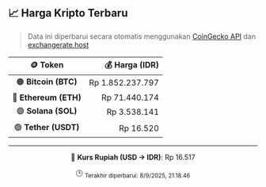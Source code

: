 

<!-- HARGA_KRIPTO -->
## 📈 Harga Kripto Terbaru

> Data ini diperbarui secara otomatis menggunakan [CoinGecko API](https://www.coingecko.com/) dan [exchangerate.host](https://exchangerate.host/)

<div align="center">

| 🪙 Token | 💰 Harga (IDR) |
|:------:|---------------:|
| 🟠 **Bitcoin (BTC)**   | Rp 1.852.237.797 |
| 🔵 **Ethereum (ETH)**  | Rp 71.440.174 |
| 🟣 **Solana (SOL)**    | Rp 3.538.141 |
| 🟢 **Tether (USDT)**   | Rp 16.520 |

---

💱 **Kurs Rupiah (USD → IDR)**: Rp 16.517

🕒 <sub>Terakhir diperbarui: 8/9/2025, 21.18.46</sub>

</div>
<!-- /HARGA_KRIPTO -->